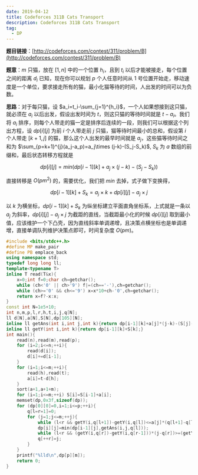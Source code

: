 ```yaml
---
date: 2019-04-12
title: Codeforces 311B Cats Transport
description: Codeforces 311B Cats Transport
tag:
  - DP
---
```


**题目链接**：[http://codeforces.com/contest/311/problem/B](http://codeforces.com/contest/311/problem/B)

**题意**：$m$ 只猫，放在 $[1,n]$ 中的一个位置 $h_i$，且到 $t_i$ 以后才能被接走，每个位置之间的距离 $d_i$ 已知，现在你可以规划 $p$ 个人任意时间从 $1$ 号位置开始走，移动速度是一个单位，要求接走所有的猫，最小化猫等待的时间，人出发的时间可以为负数。

**思路**：对于每只猫，设 $a_i=t_i-\sum_{j=1}^{h_i}$，一个人如果想接到这只猫，就必须在 $a_i$ 以后出发，假设出发时间为 $t$，则这只猫的等待时间就是 $t-a_i$。我们将 $a_i$ 排序，则每个人带走的猫一定是排序后连续的一段，则我们可以根据这个列出方程，设 $dp[i][j]$ 为前 $i$ 个人带走前 $j$ 只猫，猫等待时间最小的总和，假设第 $i$ 个人带走 $[k+1,j]$ 的猫，那么这个人出发的最早时间就是 $a_j$，这些猫等待时间之和为 $\sum_{p=k+1}^{j}(a_j-a_p)=a_j\times (j-k)-(S_j-S_k)$, $S_k$ 为 $a$ 数组的前缀和，最后状态转移方程就是

$$
dp[i][j]=min(dp[i-1][k]+a_j\times (j-k)-(S_j-S_k))
$$

直接转移是 $O(pm^2)$ 的，需要优化，我们把 $min$ 去掉，式子做下变换得，

$$
dp[i-1][k]+S_k=a_j\times k+dp[i][j]-a_j\times j
$$

以 $k$ 为横坐标，$dp[i-1][k]+S_k$ 为纵坐标建立平面直角坐标系，上式就是一条以 $a_j$ 为斜率，$dp[i][j]-a_j\times j$ 为截距的直线，当截距最小化的时候 $dp[i][j]$ 取到最小值，应该维护一个下凸壳，因为直线斜率单调递增，且决策点横坐标也是单调递增，直接单调队列维护决策点即可，时间复杂度 $O(pm)$。

```cpp
#include <bits/stdc++.h>
#define MP make_pair
#define PB emplace_back
using namespace std;
typedef long long ll;
template<typename T>
inline T read(T&x){
    x=0;int f=0;char ch=getchar();
    while (ch<'0' || ch>'9') f|=(ch=='-'),ch=getchar();
    while (ch>='0' && ch<='9') x=x*10+ch-'0',ch=getchar();
    return x=f?-x:x;
}
const int N=1e5+10;
int n,m,p,l,r,h,t,i,j,q[N];
ll d[N],a[N],S[N],dp[105][N];
inline ll getAns(int i,int j,int k){return dp[i-1][k]+a[j]*(j-k)-(S[j]-S[k]);}
inline ll getY(int i,int k){return dp[i-1][k]+S[k];}
int main(){
	read(n),read(m),read(p);
	for (i=2;i<=n;++i){
		read(d[i]);
		d[i]+=d[i-1];
	}
	for (i=1;i<=m;++i){
		read(h),read(t);
		a[i]=t-d[h];
	}
	sort(a+1,a+1+m);
	for (i=1;i<=m;++i) S[i]=S[i-1]+a[i];
	memset(dp,0x3f,sizeof(dp));
	for (dp[0][0]=0,i=1;i<=p;++i){
		q[l=r=1]=0;
		for (j=1;j<=m;++j){
			while (l<r && getY(i,q[l+1])-getY(i,q[l])<=a[j]*(q[l+1]-q[l])) l++;
			dp[i][j]=min(dp[i-1][j],getAns(i,j,q[l]));
			while (l<r && (getY(i,q[r])-getY(i,q[r-1]))*(j-q[r])>=(getY(i,j)-getY(i,q[r]))*(q[r]-q[r-1])) r--;
			q[++r]=j;
		}
	}
	printf("%lld\n",dp[p][m]);
	return 0;
}
```
